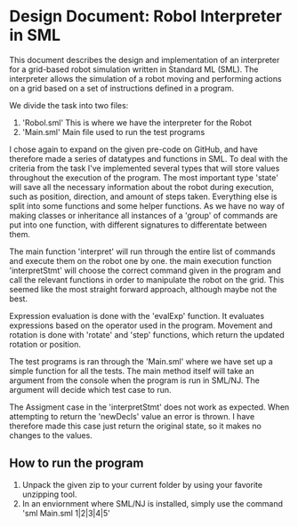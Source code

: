 # Design Document: Robol Interpreter in SML

This document describes the design and implementation of an interpreter for a grid-based robot simulation written in Standard ML (SML). The interpreter allows the simulation of a robot moving and performing actions on a grid based on a set of instructions defined in a program.

We divide the task into two files:
1. 'Robol.sml' This is where we have the interpreter for the Robot
2. 'Main.sml' Main file used to run the test programs

I chose again to expand on the given pre-code on GitHub, and have therefore made a series of datatypes and functions in SML. To deal with the criteria from the task I've implemented several types that will store values throughout the execution of the program. The most important type 'state' will save all the necessary information about the robot during execution, such as position, direction, and amount of steps taken. Everything else is split into some functions and some helper functions. As we have no way of making classes or inheritance all instances of a 'group' of commands are put into one function, with different signatures to differentate between them.

The main function 'interpret' will run through the entire list of commands and execute them on the robot one by one. the main execution function 'interpretStmt' will choose the correct command given in the program and call the relevant functions in order to manipulate the robot on the grid. This seemed like the most straight forward approach, although maybe not the best.

Expression evaluation is done with the 'evalExp' function. It evaluates expressions based on the operator used in the program. Movement and rotation is done with 'rotate' and 'step' functions, which return the updated rotation or position. 

The test programs is ran through the 'Main.sml' where we have set up a simple function for all the tests. The main method itself will take an argument from the console when the program is run in SML/NJ. The argument will decide which test case to run.

The Assigment case in the 'interpretStmt' does not work as expected. When attempting to return the 'newDecls' value an error is thrown. I have therefore made this case just return the original state, so it makes no changes to the values.

## How to run the program

1. Unpack the given zip to your current folder by using your favorite unzipping tool.
2. In an enviornment where SML/NJ is installed, simply use the command 'sml Main.sml 1|2|3|4|5'
